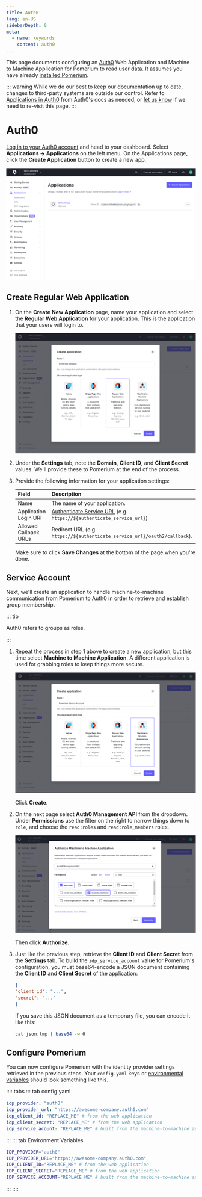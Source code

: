 ```yaml
---
title: Auth0
lang: en-US
sidebarDepth: 0
meta:
  - name: keywords
    content: auth0
---
```


This page documents configuring an [Auth0] Web Application and Machine to Machine Application for Pomerium to read user data. It assumes you have already [installed Pomerium](/docs/install/readme.md).

::: warning
While we do our best to keep our documentation up to date, changes to third-party systems are outside our control. Refer to [Applications in Auth0](https://auth0.com/docs/applications) from Auth0's docs as needed, or [let us know](https://github.com/pomerium/pomerium/issues/new?assignees=&labels=&template=bug_report.md) if we need to re-visit this page.
:::

# Auth0

[Log in to your Auth0 account](https://manage.auth0.com/) and head to your dashboard. Select **Applications → Applications** on the left menu. On the Applications page, click the **Create Application** button to create a new app.

![Auth0 Applications Dashboard](./img/auth0/dashboard.png)

## Create Regular Web Application

1. On the **Create New Application** page, name your application and select the **Regular Web Application** for your application. This is the application that your users will login to.

   ![Auth0 Create Application Select Platform](./img/auth0/create.png)

1. Under the **Settings** tab, note the **Domain**, **Client ID**, and **Client Secret** values. We'll provide these to Pomerium at the end of the process.

1. Provide the following information for your application settings:

   | Field                        | Description                                                               |
   | ---------------------------- | ------------------------------------------------------------------------- |
   | Name                         | The name of your application.                                             |
   | Application Login URI        | [Authenticate Service URL] (e.g. `https://${authenticate_service_url}`)             |
   | Allowed Callback URLs        | Redirect URL (e.g. `https://${authenticate_service_url}/oauth2/callback`).|

   Make sure to click **Save Changes** at the bottom of the page when you're done.

## Service Account

Next, we'll create an application to handle machine-to-machine communication from Pomerium to Auth0 in order to retrieve and establish group membership.

::: tip

Auth0 refers to groups as roles.

:::

1. Repeat the process in step 1 above to create a new application, but this time select **Machine to Machine Application**. A different application is used for grabbing roles to keep things more secure.

   ![Auth Create Application Select Service Account Platform](./img/auth0/create-m2m.png)

   Click **Create**.

1. On the next page select **Auth0 Management API** from the dropdown. Under **Permissions** use the filter on the right to narrow things down to `role`, and choose the `read:roles` and `read:role_members` roles.

   ![Auth0 Management API Scopes](./img/auth0/m2m-scopes.png)

   Then click **Authorize**.

1. Just like the previous step, retrieve the **Client ID** and **Client Secret** from the **Settings** tab. To build the `idp_service_account` value for Pomerium's configuration, you must base64-encode a JSON document containing the **Client ID** and **Client Secret** of the application:

   ```json
   {
   "client_id": "...",
   "secret": "..."
   }
   ```

   If you save this JSON document as a temporary file, you can encode it like this:

   ```bash
   cat json.tmp | base64 -w 0
   ```

## Configure Pomerium

You can now configure Pomerium with the identity provider settings retrieved in the previous steps. Your `config.yaml` keys or [environmental variables] should look something like this.

:::: tabs
::: tab config.yaml
```yaml
idp_provider: "auth0"
idp_provider_url: "https://awesome-company.auth0.com"
idp_client_id: "REPLACE_ME" # from the web application
idp_client_secret: "REPLACE_ME" # from the web application
idp_service_acount: "REPLACE_ME" # built from the machine-to-machine application, base64-encoded
```
:::
::: tab Environment Variables
```bash
IDP_PROVIDER="auth0"
IDP_PROVIDER_URL="https://awesome-company.auth0.com"
IDP_CLIENT_ID="REPLACE_ME" # from the web application
IDP_CLIENT_SECRET="REPLACE_ME" # from the web application
IDP_SERVICE_ACCOUNT="REPLACE_ME" # built from the machine-to-machine application, base64-encoded
```
:::
::::

[Auth0]: https://auth0.com/
[authenticate service url]: /reference/readme.md#authenticate-service-url
[environmental variables]: https://en.wikipedia.org/wiki/Environment_variable

